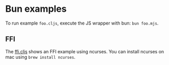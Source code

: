 # Bun examples

To run example `foo.cljs`, execute the JS wrapper with bun: `bun foo.mjs`.

## FFI

The [ffi.cljs](ffi.cljs) shows an FFI example using ncurses. You can install
ncurses on mac using `brew install ncurses`.

